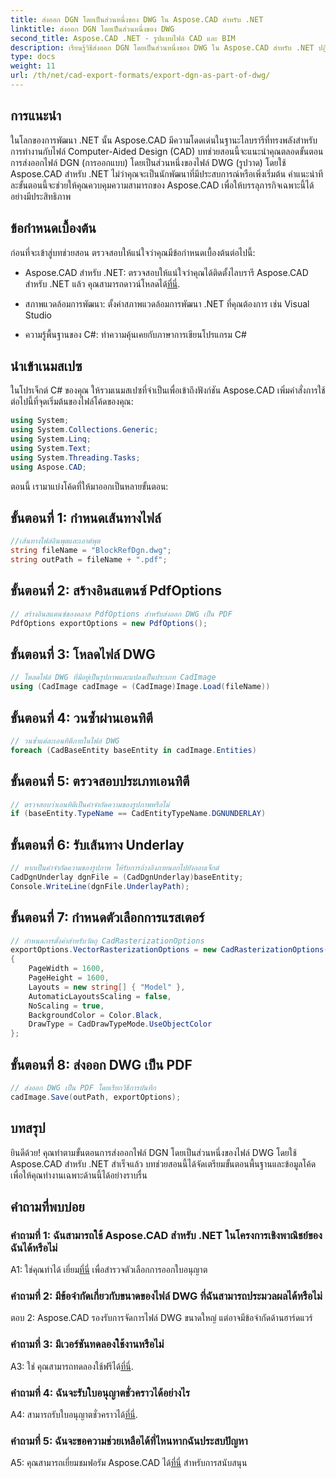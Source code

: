 ```yaml
---
title: ส่งออก DGN โดยเป็นส่วนหนึ่งของ DWG ใน Aspose.CAD สำหรับ .NET
linktitle: ส่งออก DGN โดยเป็นส่วนหนึ่งของ DWG
second_title: Aspose.CAD .NET - รูปแบบไฟล์ CAD และ BIM
description: เรียนรู้วิธีส่งออก DGN โดยเป็นส่วนหนึ่งของ DWG ใน Aspose.CAD สำหรับ .NET ปฏิบัติตามคำแนะนำทีละขั้นตอนของเราเพื่อการบูรณาการที่ราบรื่น
type: docs
weight: 11
url: /th/net/cad-export-formats/export-dgn-as-part-of-dwg/
---
```

## การแนะนำ

ในโลกของการพัฒนา .NET นั้น Aspose.CAD มีความโดดเด่นในฐานะไลบรารีที่ทรงพลังสำหรับการทำงานกับไฟล์ Computer-Aided Design (CAD) บทช่วยสอนนี้จะแนะนำคุณตลอดขั้นตอนการส่งออกไฟล์ DGN (การออกแบบ) โดยเป็นส่วนหนึ่งของไฟล์ DWG (รูปวาด) โดยใช้ Aspose.CAD สำหรับ .NET ไม่ว่าคุณจะเป็นนักพัฒนาที่มีประสบการณ์หรือเพิ่งเริ่มต้น คำแนะนำทีละขั้นตอนนี้จะช่วยให้คุณควบคุมความสามารถของ Aspose.CAD เพื่อให้บรรลุภารกิจเฉพาะนี้ได้อย่างมีประสิทธิภาพ

## ข้อกำหนดเบื้องต้น

ก่อนที่จะเข้าสู่บทช่วยสอน ตรวจสอบให้แน่ใจว่าคุณมีข้อกำหนดเบื้องต้นต่อไปนี้:

-  Aspose.CAD สำหรับ .NET: ตรวจสอบให้แน่ใจว่าคุณได้ติดตั้งไลบรารี Aspose.CAD สำหรับ .NET แล้ว คุณสามารถดาวน์โหลดได้[ที่นี่](https://releases.aspose.com/cad/net/).

- สภาพแวดล้อมการพัฒนา: ตั้งค่าสภาพแวดล้อมการพัฒนา .NET ที่คุณต้องการ เช่น Visual Studio

- ความรู้พื้นฐานของ C#: ทำความคุ้นเคยกับภาษาการเขียนโปรแกรม C#

## นำเข้าเนมสเปซ

ในโปรเจ็กต์ C# ของคุณ ให้รวมเนมสเปซที่จำเป็นเพื่อเข้าถึงฟังก์ชัน Aspose.CAD เพิ่มคำสั่งการใช้ต่อไปนี้ที่จุดเริ่มต้นของไฟล์โค้ดของคุณ:

```csharp
using System;
using System.Collections.Generic;
using System.Linq;
using System.Text;
using System.Threading.Tasks;
using Aspose.CAD;
```

ตอนนี้ เรามาแบ่งโค้ดที่ให้มาออกเป็นหลายขั้นตอน:

## ขั้นตอนที่ 1: กำหนดเส้นทางไฟล์

```csharp
//เส้นทางไฟล์อินพุตและเอาต์พุต
string fileName = "BlockRefDgn.dwg";
string outPath = fileName + ".pdf";
```

## ขั้นตอนที่ 2: สร้างอินสแตนซ์ PdfOptions

```csharp
// สร้างอินสแตนซ์ของคลาส PdfOptions สำหรับส่งออก DWG เป็น PDF
PdfOptions exportOptions = new PdfOptions();
```

## ขั้นตอนที่ 3: โหลดไฟล์ DWG

```csharp
// โหลดไฟล์ DWG ที่มีอยู่เป็นรูปภาพและแปลงเป็นประเภท CadImage
using (CadImage cadImage = (CadImage)Image.Load(fileName))
```

## ขั้นตอนที่ 4: วนซ้ำผ่านเอนทิตี

```csharp
// วนซ้ำแต่ละเอนทิตีภายในไฟล์ DWG
foreach (CadBaseEntity baseEntity in cadImage.Entities)
```

## ขั้นตอนที่ 5: ตรวจสอบประเภทเอนทิตี

```csharp
// ตรวจสอบว่าเอนทิตีเป็นคำจำกัดความของรูปภาพหรือไม่
if (baseEntity.TypeName == CadEntityTypeName.DGNUNDERLAY)
```

## ขั้นตอนที่ 6: รับเส้นทาง Underlay

```csharp
// หากเป็นคำจำกัดความของรูปภาพ ให้รับการอ้างอิงภายนอกไปยังออบเจ็กต์
CadDgnUnderlay dgnFile = (CadDgnUnderlay)baseEntity;
Console.WriteLine(dgnFile.UnderlayPath);
```

## ขั้นตอนที่ 7: กำหนดตัวเลือกการแรสเตอร์

```csharp
// กำหนดการตั้งค่าสำหรับวัตถุ CadRasterizationOptions
exportOptions.VectorRasterizationOptions = new CadRasterizationOptions()
{
    PageWidth = 1600,
    PageHeight = 1600,
    Layouts = new string[] { "Model" },
    AutomaticLayoutsScaling = false,
    NoScaling = true,
    BackgroundColor = Color.Black,
    DrawType = CadDrawTypeMode.UseObjectColor
};
```

## ขั้นตอนที่ 8: ส่งออก DWG เป็น PDF

```csharp
// ส่งออก DWG เป็น PDF โดยเรียกวิธีการบันทึก
cadImage.Save(outPath, exportOptions);
```

## บทสรุป

ยินดีด้วย! คุณทำตามขั้นตอนการส่งออกไฟล์ DGN โดยเป็นส่วนหนึ่งของไฟล์ DWG โดยใช้ Aspose.CAD สำหรับ .NET สำเร็จแล้ว บทช่วยสอนนี้ได้จัดเตรียมขั้นตอนพื้นฐานและข้อมูลโค้ดเพื่อให้คุณทำงานเฉพาะด้านนี้ได้อย่างราบรื่น

## คำถามที่พบบ่อย

### คำถามที่ 1: ฉันสามารถใช้ Aspose.CAD สำหรับ .NET ในโครงการเชิงพาณิชย์ของฉันได้หรือไม่
 A1: ใช่คุณทำได้ เยี่ยม[ที่นี่](https://purchase.aspose.com/buy) เพื่อสำรวจตัวเลือกการออกใบอนุญาต

### คำถามที่ 2: มีข้อจำกัดเกี่ยวกับขนาดของไฟล์ DWG ที่ฉันสามารถประมวลผลได้หรือไม่
ตอบ 2: Aspose.CAD รองรับการจัดการไฟล์ DWG ขนาดใหญ่ แต่อาจมีข้อจำกัดด้านฮาร์ดแวร์

### คำถามที่ 3: มีเวอร์ชันทดลองใช้งานหรือไม่
A3: ใช่ คุณสามารถทดลองใช้ฟรีได้[ที่นี่](https://releases.aspose.com/).

### คำถามที่ 4: ฉันจะรับใบอนุญาตชั่วคราวได้อย่างไร
 A4: สามารถรับใบอนุญาตชั่วคราวได้[ที่นี่](https://purchase.aspose.com/temporary-license/).

### คำถามที่ 5: ฉันจะขอความช่วยเหลือได้ที่ไหนหากฉันประสบปัญหา
 A5: คุณสามารถเยี่ยมชมฟอรัม Aspose.CAD ได้[ที่นี่](https://forum.aspose.com/c/cad/19) สำหรับการสนับสนุน